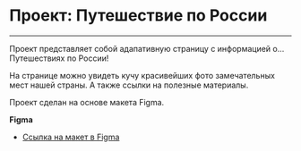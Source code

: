 # Проект: Путешествие по России

_____

Проект представляет собой адапативную страницу с информацией о... Путешествиях по России!

На странице можно увидеть кучу красивейших фото замечательных мест нашей страны. А также ссылки на полезные материалы. 

Проект сделан на основе макета Figma. 

**Figma**

* [Ссылка на макет в Figma](https://www.figma.com/file/5S2WSbEFL6awjVWJ0NWL8Q/Sprint-3_-Russia-_-desktop-mobile?node-id=28503%3A0)


